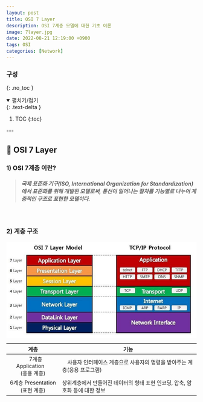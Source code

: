 ```yaml
---
layout: post
title: OSI 7 Layer
description: OSI 7계층 모델에 대한 기초 이론
image: 7layer.jpg
date: 2022-08-21 12:19:00 +0900
tags: OSI
categories: [Network]
---
```

### **구성**
{: .no_toc }
<details open markdown="block">
 <summary>펼치기/접기</summary>
 {: .text-delta }

1. TOC
{:toc}
</details>
---

## 📙 **OSI 7 Layer**
### **1) OSI 7계층 이란?**
><h5>국제 표준화 기구(ISO, International Organization for Standardization)에서  표준화를 위해 개발된 모델로써, 통신이 일어나는 절차를 기능별로 나누어 계층적인 구조로 표현한 모델이다.</h5>

&nbsp;

### **2) 계층 구조**
<img src="/images/7layer.jpg" align="center">


|계층|기능|
|:-----:|----|
|&emsp;7계층 Application&emsp;<br>(응용 계층)|&emsp;사용자 인터페이스 계층으로 사용자의 명령을 받아주는 계층(응용 프로그램)&emsp;|
|6계층 Presentation<br>(표현 계층)| 상위계층에서 만들어진 데이터의 형태 표현 인코딩, 압축, 암호화 등에 대한 정보|